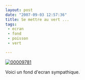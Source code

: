 ```yaml
---
layout: post
date: "2007-09-03 12:57:36"
title: Se mettre au vert ...
tags:
 - ecran
 - fond
 - poisson
 - vert

---
```


[![00009781](http://farm2.static.flickr.com/1381/1296469121_b80fb8f5ac_m.jpg)](http://www.flickr.com/photos/12501436@N05/1296469121/)

Voici un fond d'ecran sympathique.

[](http://www.flickr.com/photos/12501436@N05/1296469121/)
